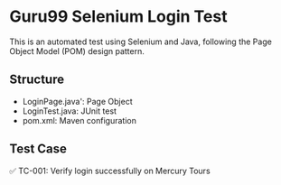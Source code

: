 # Guru99 Selenium Login Test
This is an automated test using Selenium and Java, following the Page Object Model (POM) design pattern.

## Structure
- LoginPage.java': Page Object
- LoginTest.java: JUnit test
- pom.xml: Maven configuration

## Test Case
✅ TC-001: Verify login successfully on Mercury Tours